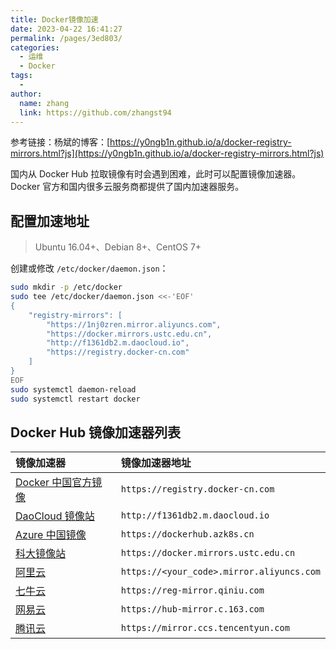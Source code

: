 ```yaml
---
title: Docker镜像加速
date: 2023-04-22 16:41:27
permalink: /pages/3ed803/
categories:
  - 运维
  - Docker
tags:
  - 
author: 
  name: zhang
  link: https://github.com/zhangst94
---
```

参考链接：杨斌的博客：[https://y0ngb1n.github.io/a/docker-registry-mirrors.html?js](https://y0ngb1n.github.io/a/docker-registry-mirrors.html?js)

国内从 Docker Hub 拉取镜像有时会遇到困难，此时可以配置镜像加速器。Docker 官方和国内很多云服务商都提供了国内加速器服务。

## 配置加速地址

> Ubuntu 16.04+、Debian 8+、CentOS 7+

创建或修改 `/etc/docker/daemon.json`：

```bash
sudo mkdir -p /etc/docker
sudo tee /etc/docker/daemon.json <<-'EOF'
{
    "registry-mirrors": [
        "https://1nj0zren.mirror.aliyuncs.com",
        "https://docker.mirrors.ustc.edu.cn",
        "http://f1361db2.m.daocloud.io",
        "https://registry.docker-cn.com"
    ]
}
EOF
sudo systemctl daemon-reload
sudo systemctl restart docker

```
## Docker Hub 镜像加速器列表

| 镜像加速器                                                   | 镜像加速器地址                            |
| :----------------------------------------------------------- | :---------------------------------------- |
| [Docker 中国官方镜像](https://docker-cn.com/registry-mirror) | `https://registry.docker-cn.com`          |
| [DaoCloud 镜像站](https://daocloud.io/mirror)                | `http://f1361db2.m.daocloud.io`           |
| [Azure 中国镜像](https://github.com/Azure/container-service-for-azure-china/blob/master/aks/README.md#22-container-registry-proxy) | `https://dockerhub.azk8s.cn`              |
| [科大镜像站](https://mirrors.ustc.edu.cn/help/dockerhub.html) | `https://docker.mirrors.ustc.edu.cn`      |
| [阿里云](https://cr.console.aliyun.com/)                     | `https://<your_code>.mirror.aliyuncs.com` |
| [七牛云](https://kirk-enterprise.github.io/hub-docs/#/user-guide/mirror) | `https://reg-mirror.qiniu.com`            |
| [网易云](https://c.163yun.com/hub)                           | `https://hub-mirror.c.163.com`            |
| [腾讯云](https://cloud.tencent.com/document/product/457/9113) | `https://mirror.ccs.tencentyun.com`       |



